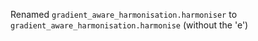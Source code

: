 Renamed `gradient_aware_harmonisation.harmoniser` to `gradient_aware_harmonisation.harmonise` (without the 'e')
